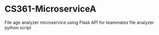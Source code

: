 # CS361-MicroserviceA
File age analyzer microservice using Flask API for teammates file analyzer python script
